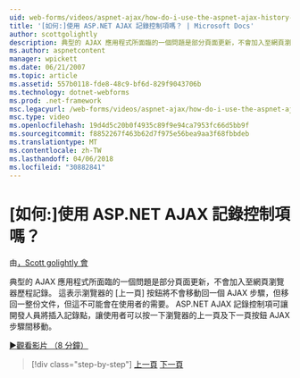 ```yaml
---
uid: web-forms/videos/aspnet-ajax/how-do-i-use-the-aspnet-ajax-history-control
title: '[如何:]使用 ASP.NET AJAX 記錄控制項嗎？ | Microsoft Docs'
author: scottgolightly
description: 典型的 AJAX 應用程式所面臨的一個問題是部分頁面更新，不會加入至網頁瀏覽器歷程記錄。 這表示瀏覽器的 B....
ms.author: aspnetcontent
manager: wpickett
ms.date: 06/21/2007
ms.topic: article
ms.assetid: 557b0118-fde8-48c9-bf6d-829f9043706b
ms.technology: dotnet-webforms
ms.prod: .net-framework
msc.legacyurl: /web-forms/videos/aspnet-ajax/how-do-i-use-the-aspnet-ajax-history-control
msc.type: video
ms.openlocfilehash: 19d4d5c20b0f4935c89f9e94ca7953fc66d5bb9f
ms.sourcegitcommit: f8852267f463b62d7f975e56bea9aa3f68fbbdeb
ms.translationtype: MT
ms.contentlocale: zh-TW
ms.lasthandoff: 04/06/2018
ms.locfileid: "30882841"
---
```

<a name="how-do-i-use-the-aspnet-ajax-history-control"></a>[如何:]使用 ASP.NET AJAX 記錄控制項嗎？
====================
由[，Scott golightly 會](https://github.com/scottgolightly)

典型的 AJAX 應用程式所面臨的一個問題是部分頁面更新，不會加入至網頁瀏覽器歷程記錄。 這表示瀏覽器的 [上一頁] 按鈕將不會移動回一個 AJAX 步驟，但移回一整份文件，但這不可能會在使用者的需要。 ASP.NET AJAX 記錄控制項可讓開發人員將插入記錄點，讓使用者可以按一下瀏覽器的上一頁及下一頁按鈕 AJAX 步驟間移動。

[&#9654;觀看影片 （8 分鐘）](https://channel9.msdn.com/Blogs/ASP-NET-Site-Videos/how-do-i-use-the-aspnet-ajax-history-control)

> [!div class="step-by-step"]
> [上一頁](how-do-i-use-the-aspnet-ajax-updateprogress-control.md)
> [下一頁](how-do-i-implement-the-ajax-after-processing-pattern.md)
